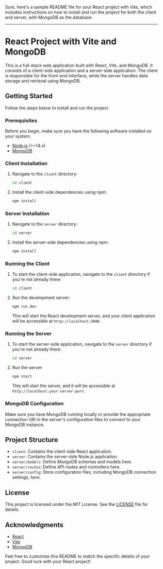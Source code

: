 Sure, here's a sample README file for your React project with Vite, which includes instructions on how to install and run the project for both the client and server, with MongoDB as the database:

---

# React Project with Vite and MongoDB

This is a full-stack web application built with React, Vite, and MongoDB. It consists of a client-side application and a server-side application. The client is responsible for the front-end interface, while the server handles data storage and retrieval using MongoDB.

## Getting Started

Follow the steps below to install and run the project.

### Prerequisites

Before you begin, make sure you have the following software installed on your system:

- [Node.js](https://nodejs.org/) (>=14.x)
- [MongoDB](https://www.mongodb.com/)

### Client Installation

1. Navigate to the `client` directory:

   ```bash
   cd client
   ```

2. Install the client-side dependencies using npm:

   ```bash
   npm install
   ```

### Server Installation

1. Navigate to the `server` directory:

   ```bash
   cd server
   ```

2. Install the server-side dependencies using npm:

   ```bash
   npm install
   ```

### Running the Client

1. To start the client-side application, navigate to the `client` directory if you're not already there:

   ```bash
   cd client
   ```

2. Run the development server:

   ```bash
   npm run dev
   ```

   This will start the React development server, and your client application will be accessible at `http://localhost:3000`.

### Running the Server

1. To start the server-side application, navigate to the `server` directory if you're not already there:

   ```bash
   cd server
   ```

2. Run the server:

   ```bash
   npm start
   ```

   This will start the server, and it will be accessible at `http://localhost:your-server-port`.

### MongoDB Configuration

Make sure you have MongoDB running locally or provide the appropriate connection URI in the server's configuration files to connect to your MongoDB instance.

## Project Structure

- `client`: Contains the client-side React application.
- `server`: Contains the server-side Node.js application.
- `server/models`: Define MongoDB schemas and models here.
- `server/routes`: Define API routes and controllers here.
- `server/config`: Store configuration files, including MongoDB connection settings, here.

## License

This project is licensed under the MIT License. See the [LICENSE](LICENSE) file for details.

## Acknowledgments

- [React](https://reactjs.org/)
- [Vite](https://vitejs.dev/)
- [MongoDB](https://www.mongodb.com/)

Feel free to customize this README to match the specific details of your project. Good luck with your React project!